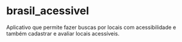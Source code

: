 # brasil_acessivel

Aplicativo que permite fazer buscas por locais com acessibilidade e também cadastrar e avaliar locais acessíveis.